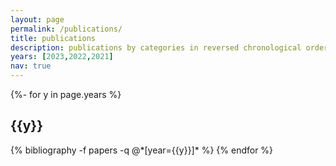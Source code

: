```yaml
---
layout: page
permalink: /publications/
title: publications
description: publications by categories in reversed chronological order. generated by jekyll-scholar.
years: [2023,2022,2021]
nav: true
---
```

<!-- _pages/publications.md -->
<div class="publications">

{%- for y in page.years %}
  <h2 class="year">{{y}}</h2>
  {% bibliography -f papers -q @*[year={{y}}]* %}
{% endfor %}

</div>
